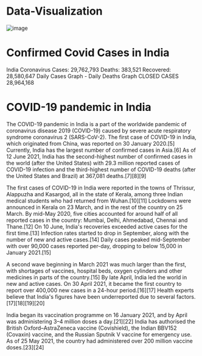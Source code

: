 # Data-Visualization
![image](https://user-images.githubusercontent.com/85414445/122571446-5cfb0e80-d06a-11eb-926a-a0bb3bcbd039.png)

# Confirmed Covid Cases in India
 India
Coronavirus Cases:
29,762,793
Deaths:
383,521
Recovered:
28,580,647
Daily Cases Graph - Daily Deaths Graph
CLOSED CASES
28,964,168
# COVID-19 pandemic in India

The COVID-19 pandemic in India is a part of the worldwide pandemic of coronavirus disease 2019 (COVID-19) caused by severe acute respiratory syndrome coronavirus 2 (SARS-CoV-2). The first case of COVID-19 in India, which originated from China, was reported on 30 January 2020.[5] Currently, India has the largest number of confirmed cases in Asia.[6] As of 12 June 2021, India has the second-highest number of confirmed cases in the world (after the United States) with 29.3 million reported cases of COVID-19 infection and the third-highest number of COVID-19 deaths (after the United States and Brazil) at 367,081 deaths.[7][8][9]

The first cases of COVID-19 in India were reported in the towns of Thrissur, Alappuzha and Kasargod, all in the state of Kerala, among three Indian medical students who had returned from Wuhan.[10][11] Lockdowns were announced in Kerala on 23 March, and in the rest of the country on 25 March. By mid-May 2020, five cities accounted for around half of all reported cases in the country: Mumbai, Delhi, Ahmedabad, Chennai and Thane.[12] On 10 June, India's recoveries exceeded active cases for the first time.[13] Infection rates started to drop in September, along with the number of new and active cases.[14] Daily cases peaked mid-September with over 90,000 cases reported per-day, dropping to below 15,000 in January 2021.[15]

A second wave beginning in March 2021 was much larger than the first, with shortages of vaccines, hospital beds, oxygen cylinders and other medicines in parts of the country.[15] By late April, India led the world in new and active cases. On 30 April 2021, it became the first country to report over 400,000 new cases in a 24-hour period.[16][17] Health experts believe that India's figures have been underreported due to several factors.[17][18][19][20]

India began its vaccination programme on 16 January 2021, and by April was administering 3–4 million doses a day.[21][22] India has authorised the British Oxford–AstraZeneca vaccine (Covishield), the Indian BBV152 (Covaxin) vaccine, and the Russian Sputnik V vaccine for emergency use. As of 25 May 2021, the country had administered over 200 million vaccine doses.[23][24]

